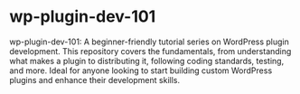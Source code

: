 # wp-plugin-dev-101
wp-plugin-dev-101: A beginner-friendly tutorial series on WordPress plugin development. This repository covers the fundamentals, from understanding what makes a plugin to distributing it, following coding standards, testing, and more. Ideal for anyone looking to start building custom WordPress plugins and enhance their development skills.
